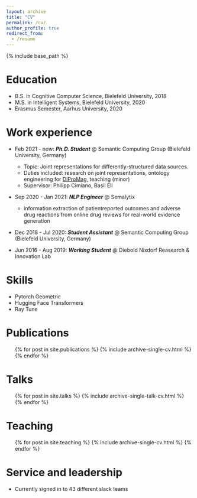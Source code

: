 ```yaml
---
layout: archive
title: "CV"
permalink: /cv/
author_profile: true
redirect_from:
  - /resume
---
```


{% include base_path %}

Education
======
* B.S. in Cognitive Computer Science, Bielefeld University, 2018
* M.S. in Intelligent Systems, Bielefeld University, 2020
* Erasmus Semester, Aarhus University, 2020

Work experience
======
* Feb 2021 - now: ***Ph.D. Student*** @ Semantic Computing Group (Bielefeld University, Germany)
  * Topic: Joint representations for differently-structured data sources.
  * Duties included: research on joint representations, ontology engineering for [DiProMag](https://www.dipromag.de), teaching (minor)
  * Supervisor: Philipp Cimiano, Basil Ell

* Sep 2020 - Jan 2021: ***NLP Engineer*** @ Semalytix 
  * information extraction of patientreported outcomes and adverse drug reactions from online drug reviews for real-world evidence generation

* Dec 2018 - Jul 2020: ***Student Assistant*** @ Semantic Computing Group (Bielefeld University, Germany)

* Jun 2016 - Aug 2019: ***Working Student*** @ Diebold Nixdorf Reasearch & Innovation Lab

Skills
======
* Pytorch Geometric 
* Hugging Face Transformers
* Ray Tune

Publications
======
  <ul>{% for post in site.publications %}
    {% include archive-single-cv.html %}
  {% endfor %}</ul>
  
Talks
======
  <ul>{% for post in site.talks %}
    {% include archive-single-talk-cv.html %}
  {% endfor %}</ul>
  
Teaching
======
  <ul>{% for post in site.teaching %}
    {% include archive-single-cv.html %}
  {% endfor %}</ul>
  
Service and leadership
======
* Currently signed in to 43 different slack teams
